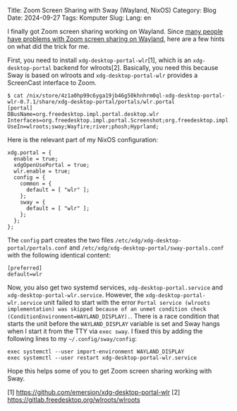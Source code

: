 Title: Zoom Screen Sharing with Sway (Wayland, NixOS)
Category: Blog
Date: 2024-09-27
Tags: Komputer
Slug: 
Lang: en

I finally got Zoom screen sharing working on Wayland. Since [many people have problems with Zoom screen sharing on
Wayland](https://community.zoom.com/t5/Zoom-Meetings/share-screen-linux-wayland-broken/td-p/184192), here are a few
hints on what did the trick for me.

First, you need to install `xdg-desktop-portal-wlr`[1], which is an `xdg-desktop-portal` backend for wlroots[2].
Basically, you need this because Sway is based on wlroots and `xdg-desktop-portal-wlr` provides a ScreenCast interface to Zoom.
```
$ cat /nix/store/4z1a0hp99c6yga19jb46g50khnhrm0ql-xdg-desktop-portal-wlr-0.7.1/share/xdg-desktop-portal/portals/wlr.portal
[portal]
DBusName=org.freedesktop.impl.portal.desktop.wlr
Interfaces=org.freedesktop.impl.portal.Screenshot;org.freedesktop.impl.portal.ScreenCast;
UseIn=wlroots;sway;Wayfire;river;phosh;Hyprland;
```

Here is the relevant part of my NixOS configuration:
```
xdg.portal = {
  enable = true;
  xdgOpenUsePortal = true;
  wlr.enable = true;
  config = {
    common = {
      default = [ "wlr" ];
    };
    sway = {
      default = [ "wlr" ];
    };
  };
};
```

The `config` part creates the two files `/etc/xdg/xdg-desktop-portal/portals.conf` and
`/etc/xdg/xdg-desktop-portal/sway-portals.conf` with the following identical content:  
```
[preferred]
default=wlr
```

Now, you also get two systemd services, `xdg-desktop-portal.service` and `xdg-desktop-portal-wlr.service`. However,
the `xdg-desktop-portal-wlr.service` unit failed to start with the error `Portal service (wlroots implementation) was
skipped because of an unmet condition check (ConditionEnvironment=WAYLAND_DISPLAY).`. There is a race condition that
starts the unit before the `WAYLAND_DISPLAY` variable is set and Sway hangs when I start it from the TTY via `exec
sway`. I fixed this by adding the following lines to my `~/.config/sway/config`:  
```
exec systemctl --user import-environment WAYLAND_DISPLAY
exec systemctl --user restart xdg-desktop-portal-wlr.service
```

Hope this helps some of you to get Zoom screen sharing working with Sway.

[1] https://github.com/emersion/xdg-desktop-portal-wlr
[2] https://gitlab.freedesktop.org/wlroots/wlroots
